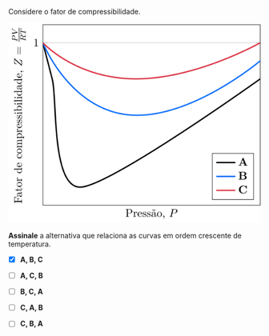 Considere o fator de compressibilidade.

![Fator por pressão.](3B09-1P.svg)

**Assinale** a alternativa que relaciona as curvas em ordem crescente de temperatura.

- [x] **A, B, C**
- [ ] **A, C, B**
- [ ] **B, C, A**
- [ ] **C, A, B**
- [ ] **C, B, A**

